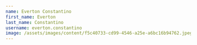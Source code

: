 ```yaml
---
name: Everton Constantino
first_name: Everton
last_name: Constantino
username: everton.constantino
image: /assets/images/content/f5c40733-cd99-4546-a25e-a6bc16b94762.jpeg
---
```

